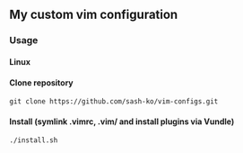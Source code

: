 ## My custom vim configuration

### Usage

#### Linux

#### Clone repository
    git clone https://github.com/sash-ko/vim-configs.git

#### Install (symlink .vimrc, .vim/ and install plugins via Vundle)
    ./install.sh
